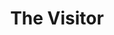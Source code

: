 --- 
title: "The Visitor"
publishdate: "2019-4-24T16:48:46+02:00"
src: "https://365manga.net/manga/the-visitor"
image: "https://data.365manga.net/images/thumbnails/19807-the-visitor.jpg"
description: "Masoto has a visit from a Shinigami... a ten page supernatural story"
---